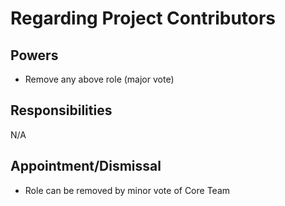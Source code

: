 # Regarding Project Contributors

## Powers

* Remove any above role (major vote)

## Responsibilities

N/A

## Appointment/Dismissal

* Role can be removed by minor vote of Core Team
